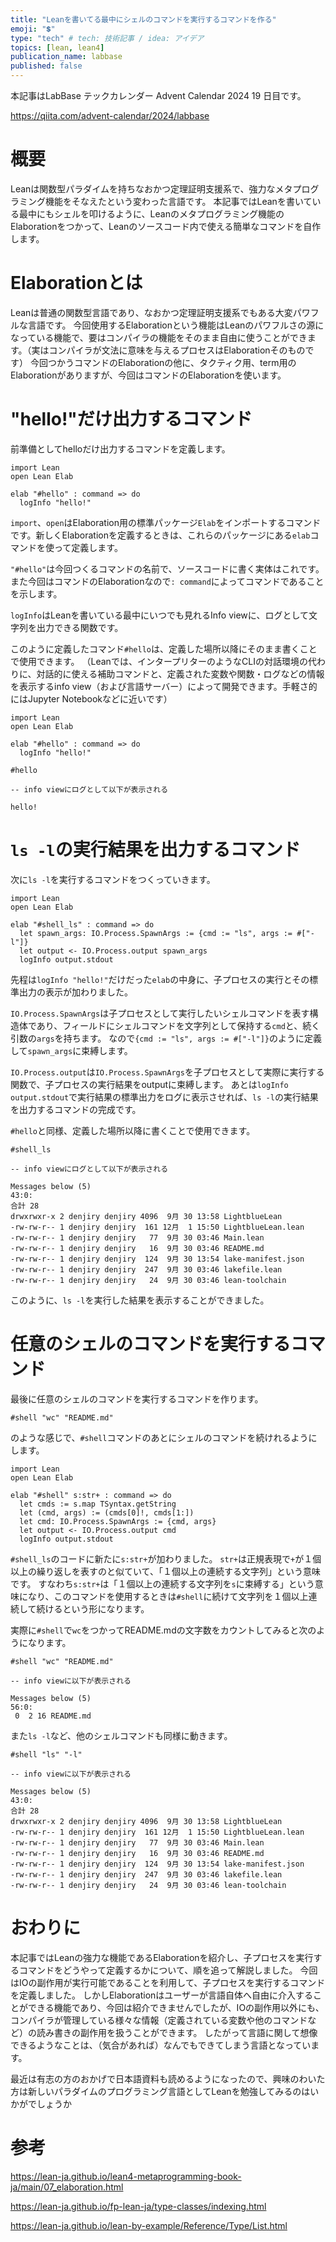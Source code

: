 ```yaml
---
title: "Leanを書いてる最中にシェルのコマンドを実行するコマンドを作る"
emoji: "💲"
type: "tech" # tech: 技術記事 / idea: アイデア
topics: [lean, lean4]
publication_name: labbase
published: false
---
```


本記事はLabBase テックカレンダー Advent Calendar 2024 19 日目です。

https://qiita.com/advent-calendar/2024/labbase


# 概要 #

Leanは関数型パラダイムを持ちなおかつ定理証明支援系で、強力なメタプログラミング機能をそなえたという変わった言語です。
本記事ではLeanを書いている最中にもシェルを叩けるように、Leanのメタプログラミング機能のElaborationをつかって、Leanのソースコード内で使える簡単なコマンドを自作します。

# Elaborationとは #

Leanは普通の関数型言語であり、なおかつ定理証明支援系でもある大変パワフルな言語です。
今回使用するElaborationという機能はLeanのパワフルさの源になっている機能で、要はコンパイラの機能をそのまま自由に使うことができます。（実はコンパイラが文法に意味を与えるプロセスはElaborationそのものです）
今回つかうコマンドのElaborationの他に、タクティク用、term用のElaborationがありますが、今回はコマンドのElaborationを使います。

# "hello!"だけ出力するコマンド #

前準備としてhelloだけ出力するコマンドを定義します。


``` lean
import Lean
open Lean Elab

elab "#hello" : command => do
  logInfo "hello!"
```
`import`、`open`はElaboration用の標準パッケージ`Elab`をインポートするコマンドです。新しくElaborationを定義するときは、これらのパッケージにある`elab`コマンドを使って定義します。

`"#hello"`は今回つくるコマンドの名前で、ソースコードに書く実体はこれです。また今回はコマンドのElaborationなので`: command`によってコマンドであることを示します。

`logInfo`はLeanを書いている最中にいつでも見れるInfo viewに、ログとして文字列を出力できる関数です。

このように定義したコマンド`#hello`は、定義した場所以降にそのまま書くことで使用できます。
（Leanでは、インタープリターのようなCLIの対話環境の代わりに、対話的に使える補助コマンドと、定義された変数や関数・ログなどの情報を表示するinfo view（および言語サーバー）によって開発できます。手軽さ的にはJupyter Notebookなどに近いです）

``` lean: #helloの定義と使用方法
import Lean
open Lean Elab

elab "#hello" : command => do
  logInfo "hello!"

#hello

-- info viewにログとして以下が表示される

hello!

```

# `ls -l`の実行結果を出力するコマンド #

次に`ls -l`を実行するコマンドをつくっていきます。


``` lean: #shell_lsの定義
import Lean
open Lean Elab

elab "#shell_ls" : command => do
  let spawn_args: IO.Process.SpawnArgs := {cmd := "ls", args := #["-l"]}
  let output <- IO.Process.output spawn_args
  logInfo output.stdout
```

先程は`logInfo "hello!"`だけだった`elab`の中身に、子プロセスの実行とその標準出力の表示が加わりました。

`IO.Process.SpawnArgs`は子プロセスとして実行したいシェルコマンドを表す構造体であり、フィールドにシェルコマンドを文字列として保持する`cmd`と、続く引数の`args`を持ちます。
なので`{cmd := "ls", args := #["-l"]}`のように定義して`spawn_args`に束縛します。

`IO.Process.output`は`IO.Process.SpawnArgs`を子プロセスとして実際に実行する関数で、子プロセスの実行結果をoutputに束縛します。
あとは`logInfo output.stdout`で実行結果の標準出力をログに表示させれば、`ls -l`の実行結果を出力するコマンドの完成です。

`#hello`と同様、定義した場所以降に書くことで使用できます。

``` lean: #shell_ls
#shell_ls

-- info viewにログとして以下が表示される

Messages below (5)
43:0:
合計 28
drwxrwxr-x 2 denjiry denjiry 4096  9月 30 13:58 LightblueLean
-rw-rw-r-- 1 denjiry denjiry  161 12月  1 15:50 LightblueLean.lean
-rw-rw-r-- 1 denjiry denjiry   77  9月 30 03:46 Main.lean
-rw-rw-r-- 1 denjiry denjiry   16  9月 30 03:46 README.md
-rw-rw-r-- 1 denjiry denjiry  124  9月 30 13:54 lake-manifest.json
-rw-rw-r-- 1 denjiry denjiry  247  9月 30 03:46 lakefile.lean
-rw-rw-r-- 1 denjiry denjiry   24  9月 30 03:46 lean-toolchain
```

このように、`ls -l`を実行した結果を表示することができました。



# 任意のシェルのコマンドを実行するコマンド #

最後に任意のシェルのコマンドを実行するコマンドを作ります。

`#shell "wc" "README.md"`

のような感じで、`#shell`コマンドのあとにシェルのコマンドを続けれるようにします。


``` lean: #shellの定義
import Lean
open Lean Elab

elab "#shell" s:str+ : command => do
  let cmds := s.map TSyntax.getString
  let (cmd, args) := (cmds[0]!, cmds[1:])
  let cmd: IO.Process.SpawnArgs := {cmd, args}
  let output <- IO.Process.output cmd
  logInfo output.stdout
```

`#shell_ls`のコードに新たに`s:str+`が加わりました。
`str+`は正規表現で`+`が１個以上の繰り返しを表すのと似ていて、「１個以上の連続する文字列」という意味です。
すなわち`s:str+`は「１個以上の連続する文字列を`s`に束縛する」という意味になり、このコマンドを使用するときは`#shell`に続けて文字列を１個以上連続して続けるという形になります。

実際に`#shell`で`wc`をつかってREADME.mdの文字数をカウントしてみると次のようになります。

``` lean: #shell wc README.md
#shell "wc" "README.md"

-- info viewに以下が表示される

Messages below (5)
56:0: 
 0  2 16 README.md
```

また`ls -l`など、他のシェルコマンドも同様に動きます。


``` lean: #shell ls -l
#shell "ls" "-l"

-- info viewに以下が表示される

Messages below (5)
43:0:
合計 28
drwxrwxr-x 2 denjiry denjiry 4096  9月 30 13:58 LightblueLean
-rw-rw-r-- 1 denjiry denjiry  161 12月  1 15:50 LightblueLean.lean
-rw-rw-r-- 1 denjiry denjiry   77  9月 30 03:46 Main.lean
-rw-rw-r-- 1 denjiry denjiry   16  9月 30 03:46 README.md
-rw-rw-r-- 1 denjiry denjiry  124  9月 30 13:54 lake-manifest.json
-rw-rw-r-- 1 denjiry denjiry  247  9月 30 03:46 lakefile.lean
-rw-rw-r-- 1 denjiry denjiry   24  9月 30 03:46 lean-toolchain
```

# おわりに #

本記事ではLeanの強力な機能であるElaborationを紹介し、子プロセスを実行するコマンドをどうやって定義するかについて、順を追って解説しました。
今回はIOの副作用が実行可能であることを利用して、子プロセスを実行するコマンドを定義しました。
しかしElaborationはユーザーが言語自体へ自由に介入することができる機能であり、今回は紹介できませんでしたが、IOの副作用以外にも、コンパイラが管理している様々な情報（定義されている変数や他のコマンドなど）の読み書きの副作用を扱うことができます。
したがって言語に関して想像できるようなことは、（気合があれば）なんでもできてしまう言語となっています。

最近は有志の方のおかげで日本語資料も読めるようになったので、興味のわいた方は新しいパラダイムのプログラミング言語としてLeanを勉強してみるのはいかがでしょうか

# 参考 #

https://lean-ja.github.io/lean4-metaprogramming-book-ja/main/07_elaboration.html

https://lean-ja.github.io/fp-lean-ja/type-classes/indexing.html

https://lean-ja.github.io/lean-by-example/Reference/Type/List.html
